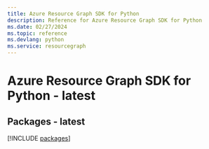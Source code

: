 ```yaml
---
title: Azure Resource Graph SDK for Python
description: Reference for Azure Resource Graph SDK for Python
ms.date: 02/27/2024
ms.topic: reference
ms.devlang: python
ms.service: resourcegraph
---
```

# Azure Resource Graph SDK for Python - latest
## Packages - latest
[!INCLUDE [packages](resource-graph-index.md)]